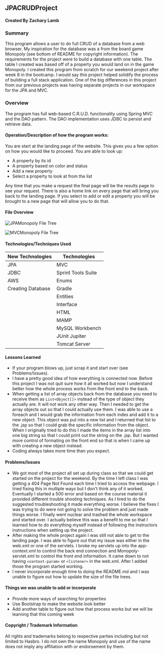 ## JPACRUDProject

#### Created By Zachary Lamb

### Summary
This program allows a user to do full CRUD of a database from a web browser. My inspiration for the database was a from the board game Monopoly (see bottom of README for copyright information). The requirements for the project were to build a database with one table. The table I created was based off of a property you would land on in the game Monopoly. I created this program from scratch for our weekend project after week 8 in the bootcamp. I would say this project helped solidify the process of building a full stack application. One of the big differences in this project from our previous projects was having separate projects in our workspace for the JPA and MVC.


### Overview
The program has full web-based C.R.U.D. functionality using Spring MVC and the DAO pattern. The DAO implementation uses JDBC to persist and retrieve data.

#### Operation/Description of how the program works:

You are start at the landing page of the website. This gives you a few option on how you would like to proceed. You are able to look up:
- A property by its id
- A property based on color and status
- Add a new property
- Select a property to look at from the list
<p>Any time that you make a request the final page will be the results page to see your request. There is also a home link on every page that will bring you back to the landing page. If you select to add or edit a property you will be brought to a new page that will allow you to do that.</p>

#### File Overview
![JPAMonopoly File Tree](https://github.com/z-lamb/JPACRUDProject/blob/master/FileTree/JPAMonopolyFileTree.png "JPAMonopoly File Tree")

![MVCMonopoly File Tree](https://github.com/z-lamb/JPACRUDProject/blob/master/FileTree/MVCMonopolyFileTree.png "MVCMonopoly File Tree")

#### Technologies/Techniques Used

| New Technologies   | Technologies       |
| ------------------ | ------------------ |
| JPA                | MVC                |
| JDBC               | Sprint Tools Suite |
| AWS                | Enums              |
| Creating Database  | Gradle             |
|                    | Entities           |
|                    | Interface          |
|                    | HTML               |
|                    | MAMP               |
|                    | MySQL Workbench    |
|                    | JUnit Jupiter      |
|                    | Tomcat Server      |

#### Lessons Learned
- If your program blows up, just scrap it and start over (see Problems/Issues).
- I have a pretty good idea of how everything is connected now. Before this project I was not quit sure how it all worked but now I understand better how the whole process works from the front end to the back.
- When getting a list of array objects back from the database you need to receive them as `List<Object[]>` instead of the type of object they actually are. It will not work any other way. Then I needed to get the array objects out so that I could actually use them. I was able to use a foreach and I would grab the information from each index and add it to a new object. This object was put into a new list and I returned that list to the .jsp so that I could grab the specific information from the object. When I originally tried to do this I made the items in the array list into one big string so that I could print out the string on the .jsp. But I wanted more control of formating on the front end so that is when I came up with creating a new object instead.
- Coding always takes more time than you expect.

#### Problems/Issues
- We got most of the project all set up during class so that we could get started on the project for the weekend. By the time I left class I was getting a 404 Page Not Found each time I tried to access the webpage. I tried fixing this in multiple ways but I don't think any of it worked. Eventually I started a 500 error and based on the course material it provided different trouble shooting techniques. As I tired to do the suggested troubleshooting it made everything worse. I believe the fixes I was trying to do were not going to solve the problem and just made things worse. I finally went nuclear and trashed the whole workspace and started over. I actually believe this was a benefit to me so that I learned how to do everything myself instead of following the instructors instructions when setting up the project.
- After making the whole project again I was still not able to get to the landing page. I was able to figure out that my issue was either in the web.xml or one of the servlets. I broke my servlets up into the app-context.xml to control the back end connection and Monopoly-servlet.xml to control the front end information. It came down to not having `<context-param>` or `<listener>` in the web.xml. After I added those the program started working.
- I never incorporate enough time to doing the README.md and I was unable to figure out how to update the size of the file trees.

#### Things we was unable to add or incorporate
- Provide more ways of searching for properties
- Use Bootstrap to make the website look better
- Add another table to figure out how that process works but we will be learning that this coming week

#### Copyright / Trademark Information
All rights and trademarks belong to respective parties including but not limited to Hasbro. I do not own the name Monopoly and use of the name does not imply any affiliation with or endorsement by them.